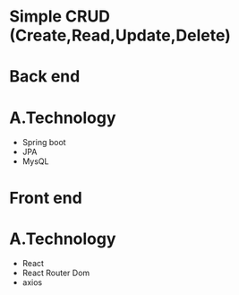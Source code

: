# Simple CRUD (Create,Read,Update,Delete)


# Back end
# A.Technology
- Spring boot 
- JPA
- MysQL


# Front end
# A.Technology
- React 
- React Router Dom
- axios 
